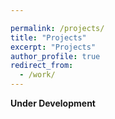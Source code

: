 ```yaml
---

permalink: /projects/
title: "Projects"
excerpt: "Projects"
author_profile: true
redirect_from: 
  - /work/
---
```


**Under Development**
